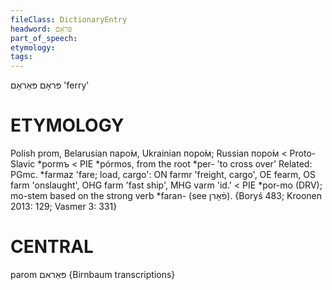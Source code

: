 ```yaml
---
fileClass: DictionaryEntry
headword: פּראָם
part_of_speech: 
etymology: 
tags: 
---
```

פּראָם
פּאַראָם
'ferry'

ETYMOLOGY
===========
Polish prom, Belarusian паро́м, Ukrainian поро́м; Russian поро́м < Proto-Slavic *pormъ < PIE *pórmos, from the root *per- 'to cross over'
Related: PGmc. *farmaz 'fare; load, cargo': ON farmr 'freight, cargo', OE fearm, OS farm 'onslaught', OHG farm 'fast ship', MHG varm 'id.' < PIE *por-mo (DRV); mo-stem based on the strong verb *faran- (see פֿאָרן).
{Boryś 483; Kroonen 2013: 129; Vasmer 3: 331}

CENTRAL
========

parom פּאַראם {Birnbaum transcriptions}